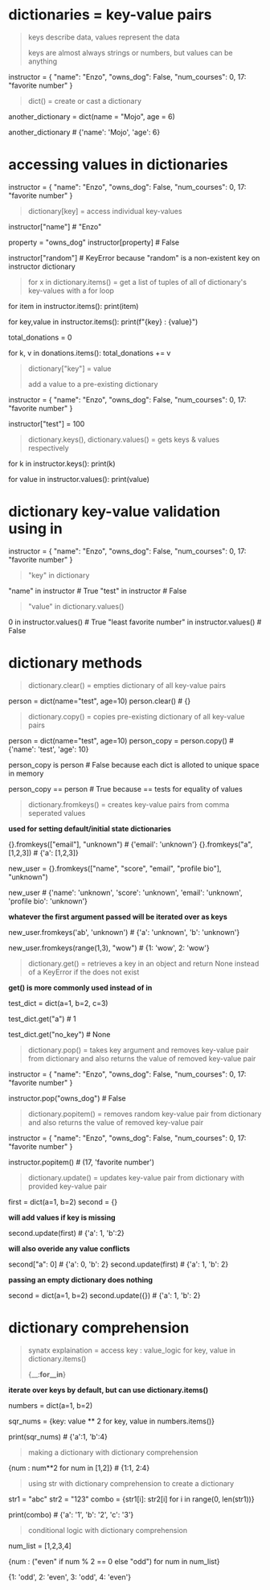 # dictionaries = key-value pairs

> keys describe data, values represent the data
>
> keys are almost always strings or numbers, but values can be anything

instructor = {
    "name": "Enzo",
    "owns_dog": False,
    "num_courses": 0,
    17: "favorite number"
}

> dict() = create or cast a dictionary

another_dictionary = dict(name = "Mojo", age = 6)

another_dictionary # {'name': 'Mojo', 'age': 6}

# accessing values in dictionaries

instructor = {
    "name": "Enzo",
    "owns_dog": False,
    "num_courses": 0,
    17: "favorite number"
}

> dictionary[key] = access individual key-values

instructor["name"] # "Enzo"

property = "owns_dog"
instructor[property] # False

instructor["random"] # KeyError because "random" is a non-existent key on instructor dictionary 

> for x in dictionary.items() = get a list of tuples of all of dictionary's key-values with a for loop

for item in instructor.items():
    print(item)

for key,value in instructor.items():
    print(f"{key} : {value}")

total_donations = 0

for k, v in donations.items():
    total_donations += v

> dictionary["key"] = value
>
> add a value to a pre-existing dictionary

instructor = {
    "name": "Enzo",
    "owns_dog": False,
    "num_courses": 0,
    17: "favorite number"
}

instructor["test"] = 100

> dictionary.keys(), dictionary.values() = gets keys & values respectively

for k in instructor.keys():
    print(k)

for value in instructor.values():
    print(value)

# dictionary key-value validation using in

instructor = {
    "name": "Enzo",
    "owns_dog": False,
    "num_courses": 0,
    17: "favorite number"
}

> "key" in dictionary

"name" in instructor # True
"test" in instructor # False

> "value" in dictionary.values()

0 in instructor.values() # True
"least favorite number" in instructor.values() # False

# dictionary methods

> dictionary.clear() = empties dictionary of all key-value pairs

person = dict(name="test", age=10)
person.clear() # {}

> dictionary.copy() = copies pre-existing dictionary of all key-value pairs

person = dict(name="test", age=10)
person_copy = person.copy() # {'name': 'test', 'age': 10}

person_copy is person # False because each dict is alloted to unique space in memory

person_copy == person # True because == tests for equality of values

> dictionary.fromkeys() = creates key-value pairs from comma seperated values

__used for setting default/initial state dictionaries__

{}.fromkeys(["email"], "unknown") # {'email': 'unknown'}
{}.fromkeys("a", [1,2,3]) # {'a': [1,2,3]}

new_user = {}.fromkeys(["name", "score", "email", "profile bio"], "unknown")

new_user # {'name': 'unknown', 'score': 'unknown', 'email': 'unknown', 'profile bio': 'unknown'}

__whatever the first argument passed will be iterated over as keys__

new_user.fromkeys('ab', 'unknown') # {'a': 'unknown', 'b': 'unknown'}

new_user.fromkeys(range(1,3), "wow") # {1: 'wow', 2: 'wow'}

> dictionary.get() = retrieves a key in an object and return None instead of a KeyError if the does not exist

__get() is more commonly used instead of in__

test_dict = dict(a=1, b=2, c=3)

test_dict.get("a") # 1

test_dict.get("no_key") # None

> dictionary.pop() = takes key argument and removes key-value pair from dictionary and also returns the value of removed key-value pair

instructor = {
    "name": "Enzo",
    "owns_dog": False,
    "num_courses": 0,
    17: "favorite number"
}

instructor.pop("owns_dog") # False

> dictionary.popitem() = removes random key-value pair from dictionary and also returns the value of removed key-value pair

instructor = {
    "name": "Enzo",
    "owns_dog": False,
    "num_courses": 0,
    17: "favorite number"
}

instructor.popitem() # (17, 'favorite number')

> dictionary.update() = updates key-value pair from dictionary with provided key-value pair

first = dict(a=1, b=2)
second = {}

__will add values if key is missing__

second.update(first) # {'a': 1, 'b':2}

__will also overide any value conflicts__

second["a": 0] # {'a': 0, 'b': 2}
second.update(first) # {'a': 1, 'b': 2}

__passing an empty dictionary does nothing__

second = dict(a=1, b=2)
second.update({}) # {'a': 1, 'b': 2}

# dictionary comprehension

> synatx explaination = access key : value_logic for key, value in dictionary.items()
>
> {__:__for__in__}

__iterate over keys by default, but can use dictionary.items()__

numbers = dict(a=1, b=2)

sqr_nums = {key: value ** 2 for key, value in numbers.items()}

print(sqr_nums) # {'a':1, 'b':4}

> making a dictionary with dictionary comprehension

{num : num**2 for num in [1,2]} # {1:1, 2:4}

> using str with dictionary comprehension to create a dictionary

str1 = "abc"
str2 = "123"
combo = {str1[i]: str2[i] for i in range(0, len(str1))}

print(combo) # {'a': '1', 'b': '2', 'c': '3'}

> conditional logic with dictionary comprehension

num_list = [1,2,3,4]

{num : ("even" if num % 2 == 0 else "odd") for num in num_list}

{1: 'odd', 2: 'even', 3: 'odd', 4: 'even'}
